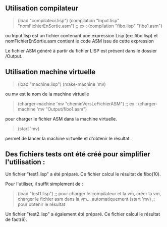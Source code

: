 
## Utilisation compilateur

> (load "compilateur.lisp")
> (compilation "Input.lisp" "nomFichierEnSortie.asm") ;; ex : (compilation "fibo.lisp" "fibo1.asm")

ou Input.lisp est un fichier contenant une expression Lisp (ex: fibo.lisp)
et nomFichierEnSortie.asm contient le code ASM issu de cette expression

Le fichier ASM généré à partir du fichier LISP est présent dans le dossier /Output.


## Utilisation machine virtuelle

> (load "machine.lisp")
> (make-machine 'mv)

ou mv est le nom de la machine virtuelle

> (charger-machine 'mv "cheminVersLeFichierASM") ;; ex : (charger-machine 'mv "Output/fibo1.asm")

pour charger le fichier ASM dans la machine virtuelle.

> (start 'mv)

permet de lancer la machine virtuelle et d'obtenir le résultat.


## Des fichiers tests ont été créé pour simplifier l'utilisation :

Un fichier "test1.lisp" a été préparé. 
Ce fichier calcul le résultat de fibo(10).

Pour l'utiliser, il suffit simplement de :

> (load "test1.lisp") ;; pour charger le compilateur et la vm, créer la vm, charger le fichier asm dans la vm... automatiquement
> (start 'mv)	    ;; pour obtenir le résultat

Un fichier "test2.lisp" a également été préparé.
Ce fichier calcul le résultat de fact(6).

